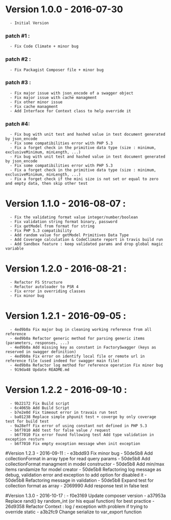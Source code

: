 # Version 1.0.0 - 2016-07-30
      - Initial Version
### patch #1 :
      - Fix Code Climate + minor bug
### patch #2 : 
      - Fix Packagist Composer file + minor bug
### patch #3 : 
      - Fix major issue with json_encode of a swagger object
      - Fix major issue with cache managment
      - Fix other minor issue
      - Fix cache managment 
      - Add Interface for Context class to help override it
### patch #4:
      - Fix bug with unit test and hashed value in test document generated by json_encode
      - Fix some compatibilities error with PHP 5.3
      - Fix a forget check in the primitive data type (size : minimum, exclusiveMinimum, minLength, ...)
      - Fix bug with unit test and hashed value in test document generated by json_encode
      - Fix some compatibilities error with PHP 5.3
      - Fix a forget check in the primitive data type (size : minimum, exclusiveMinimum, minLength, ...)
      - Fix a forget check if the mini size is not set or equal to zero and empty data, then skip other test

# Version 1.1.0 - 2016-08-07 :
      - Fix the validating format value integer/number/boolean
      - Fix validation string format binary, password
      - Fix getModel from format for string
      - Fix PHP 5.3 compatibility
      - Add random value for getModel Primitives Data Type
      - Add Coverage calculation & CodeClimate report in travis build run
      - Add Sandbox feature : keep validated params and drop global magic variable

# Version 1.2.0 - 2016-08-21 :
      - Refactor FS Structure
      - Refactor autoloader to PSR 4
      - Fix error in overriding classes
      - Fix minor bug

# Version 1.2.1 - 2016-09-05 :
      - 4ed9b0a Fix major bug in cleaning working reference from all reference 
      - 4ed9b0a Refactor generic method for parsing generic items (parameters, responses, ...) 
      - 4ed9b0a Add missing key as constant in FactorySwagger (keys as reserved in swagger definition) 
      - 4ed9b0a Fix error on identify local file or remote url in reference file (used indeed for swagger main file) 
      - 4ed9b0a Refactor log method for reference operation Fix minor bug
      - 919da48 Update README.md

# Version 1.2.2 - 2016-09-10 :
      - 9b22172 Fix Build script
      - 6c4065b Add Build Script
      - b7e2e0d Fix timeout error in travais run test
      - ba01238 Replace simple phpunit test + coverge by only coverage test for build test
      - 9a28eff Fix error of using constant not defined in PHP 5.3
      - b6f7010 Add test for false value / request 
      - b6f7010 Fix error found following test Add type validation in exception resturn 
      - b6f7010 Fix empty exception message when init exception

#Version 1.2.3 - 2016-09-11 :
      - e3bdd93 Fix minor bug
      - 50de5b8 Add collectionFormat in array type for read query params 
      - 50de5b8 Add collectionFormat managment in model constructor 
      - 50de5b8 Add min/max items randamize for model creator 
      - 50de5b8 Refactoring log message as debug, validation error and exception to add option for disabled it 
      - 50de5b8 Refactoring message in validation 
      - 50de5b8 Expand test for collection format as array
      - 2069990 Add response test in false test

#Version 1.3.0 - 2016-10-17 :
      - f0e3169 Update composer version
      - a37953a Replace rand() by random_int (or his equal function) for best practice
      - 26d9358 Refactor Context : log / exception with problem if trying to override static
      - a3b2fc9 Change serialize to var_export function

